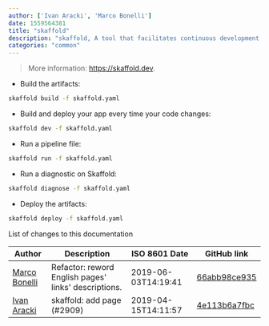 ```yaml
---
author: ['Ivan Aracki', 'Marco Bonelli']
date: 1559564381
title: "skaffold"
description: "skaffold, A tool that facilitates continuous development for Kubernetes applications."
categories: "common"
---
```

> More information: <https://skaffold.dev>.

- Build the artifacts:

```bash
skaffold build -f skaffold.yaml
```

- Build and deploy your app every time your code changes:

```bash
skaffold dev -f skaffold.yaml
```

- Run a pipeline file:

```bash
skaffold run -f skaffold.yaml
```

- Run a diagnostic on Skaffold:

```bash
skaffold diagnose -f skaffold.yaml
```

- Deploy the artifacts:

```bash
skaffold deploy -f skaffold.yaml
```
List of changes to this documentation


Author | Description | ISO 8601 Date | GitHub link
------|-----|-----|-----
[Marco Bonelli](mailto:marco@mebeim.net) | Refactor: reword English pages' links' descriptions. | 2019-06-03T14:19:41 | [66abb98ce935](https://github.com/tldr-pages/tldr/commit/66abb98ce935c0f4516bf30c4d6da72180d5a3ab)
[Ivan Aracki](mailto:aracki.ivan@gmail.com) | skaffold: add page (#2909) | 2019-04-15T14:11:57 | [4e113b6a7fbc](https://github.com/tldr-pages/tldr/commit/4e113b6a7fbc37bc46f05a834fa3d28ffaead5e6)

